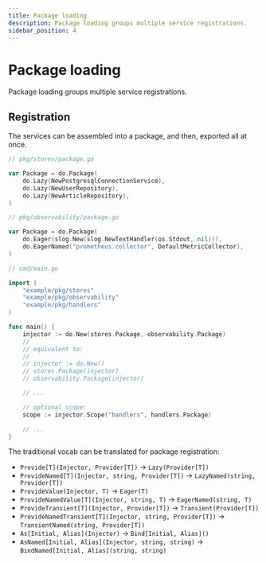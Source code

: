 ```yaml
---
title: Package loading
description: Package loading groups multiple service registrations.
sidebar_position: 4
---
```


# Package loading

Package loading groups multiple service registrations.

## Registration

The services can be assembled into a package, and then, exported all at once.

```go
// pkg/stores/package.go

var Package = do.Package(
    do.Lazy(NewPostgresqlConnectionService),
    do.Lazy(NewUserRepository),
    do.Lazy(NewArticleRepository),
)
```

```go
// pkg/observability/package.go

var Package = do.Package(
    do.Eager(slog.New(slog.NewTextHandler(os.Stdout, nil))),
    do.EagerNamed("prometheus.collector", DefaultMetricCollector),
)
```

```go
// cmd/main.go

import (
    "example/pkg/stores"
    "example/pkg/observability"
    "example/pkg/handlers"
)

func main() {
    injector := do.New(stores.Package, observability.Package)
    // 
    // equivalent to:
    // 
    // injector := do.New()
    // stores.Package(injector)
    // observability.Package(injector)

    // ...

    // optional scope:
    scope := injector.Scope("handlers", handlers.Package)

    // ...
}
```

The traditional vocab can be translated for package registration:

- `Provide[T](Injector, Provider[T])` -> `Lazy(Provider[T])`
- `ProvideNamed[T](Injector, string, Provider[T])` -> `LazyNamed(string, Provider[T])`
- `ProvideValue(Injector, T)` -> `Eager(T)`
- `ProvideNamedValue[T](Injector, string, T)` -> `EagerNamed(string, T)`
- `ProvideTransient[T](Injector, Provider[T])` -> `Transient(Provider[T])`
- `ProvideNamedTransient[T](Injector, string, Provider[T])` -> `TransientNamed(string, Provider[T])`
- `As[Initial, Alias](Injector)` -> `Bind[Initial, Alias]()`
- `AsNamed[Initial, Alias](Injector, string, string)` -> `BindNamed[Initial, Alias](string, string)`
